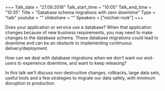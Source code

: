 +++
Talk_date = "27.09.2018"
Talk_start_time = "10:05"
Talk_end_time = "10:35"
Title = "Database schema migrations with zero downtime"
Type = "talk"
youtube = ""
slideshare = ""
Speakers = ["michiel-rook"]
+++

<p>Does your application or service use a database? When that application changes because of new business requirements, you may need to make changes to the database schema. These database migrations could lead to downtime and can be an obstacle to implementing continuous delivery/deployment.</p>

<p>How can we deal with database migrations when we don’t want our end-users to experience downtime, and want to keep releasing?</p>

<p>In this talk we’ll discuss non-destructive changes, rollbacks, large data sets, useful tools and a few strategies to migrate our data safely, with minimum disruption to production.</p>